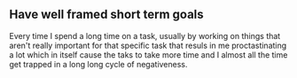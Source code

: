 ## Have well framed short term goals
Every time I spend a long time on a task, usually by working on things that aren't really important for that specific task that resuls in me proctastinating a lot which in itself cause the taks to take more time and I almost all the time get trapped in a long long cycle of negativeness.